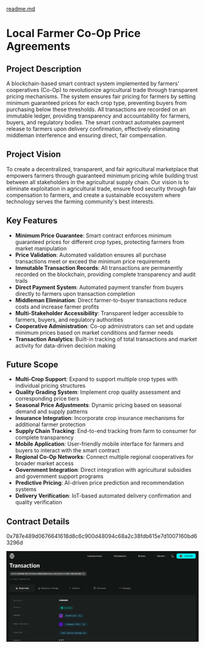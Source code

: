 
[readme.md](https://github.com/user-attachments/files/21766356/readme.md)
# Local Farmer Co-Op Price Agreements

## Project Description

A blockchain-based smart contract system implemented by farmers' cooperatives (Co-Op) to revolutionize agricultural trade through transparent pricing mechanisms. The system ensures fair pricing for farmers by setting minimum guaranteed prices for each crop type, preventing buyers from purchasing below these thresholds. All transactions are recorded on an immutable ledger, providing transparency and accountability for farmers, buyers, and regulatory bodies. The smart contract automates payment release to farmers upon delivery confirmation, effectively eliminating middleman interference and ensuring direct, fair compensation.

## Project Vision

To create a decentralized, transparent, and fair agricultural marketplace that empowers farmers through guaranteed minimum pricing while building trust between all stakeholders in the agricultural supply chain. Our vision is to eliminate exploitation in agricultural trade, ensure food security through fair compensation to farmers, and create a sustainable ecosystem where technology serves the farming community's best interests.

## Key Features

- **Minimum Price Guarantee**: Smart contract enforces minimum guaranteed prices for different crop types, protecting farmers from market manipulation
- **Price Validation**: Automated validation ensures all purchase transactions meet or exceed the minimum price requirements
- **Immutable Transaction Records**: All transactions are permanently recorded on the blockchain, providing complete transparency and audit trails
- **Direct Payment System**: Automated payment transfer from buyers directly to farmers upon transaction completion
- **Middleman Elimination**: Direct farmer-to-buyer transactions reduce costs and increase farmer profits
- **Multi-Stakeholder Accessibility**: Transparent ledger accessible to farmers, buyers, and regulatory authorities
- **Cooperative Administration**: Co-op administrators can set and update minimum prices based on market conditions and farmer needs
- **Transaction Analytics**: Built-in tracking of total transactions and market activity for data-driven decision making

## Future Scope

- **Multi-Crop Support**: Expand to support multiple crop types with individual pricing structures
- **Quality Grading System**: Implement crop quality assessment and corresponding price tiers
- **Seasonal Price Adjustments**: Dynamic pricing based on seasonal demand and supply patterns
- **Insurance Integration**: Incorporate crop insurance mechanisms for additional farmer protection
- **Supply Chain Tracking**: End-to-end tracking from farm to consumer for complete transparency
- **Mobile Application**: User-friendly mobile interface for farmers and buyers to interact with the smart contract
- **Regional Co-Op Networks**: Connect multiple regional cooperatives for broader market access
- **Government Integration**: Direct integration with agricultural subsidies and government support programs
- **Predictive Pricing**: AI-driven price prediction and recommendation systems
- **Delivery Verification**: IoT-based automated delivery confirmation and quality verification

## Contract Details

0x787e489d0676641618d8c6c900d48094c68a2c38fdb615e7d1007160bd63296d



![alt text](image.png)
